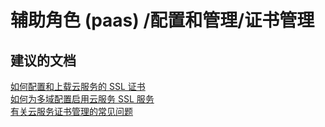 <properties
    pageTitle="worker role (paas)/configuration and management/certificate management"
    description="辅助角色 (paas) /配置和管理/证书管理"
    service="microsoft.classiccompute"
    resource="domainnames"
    authors="ChiragPavecha"
    displayOrder=""
    selfHelpType="generic"
    supportTopicIds="32553311"
    resourceTags=""
    productPesIds="13185"
    cloudEnvironments="public"
/>


# 辅助角色 (paas) /配置和管理/证书管理

## **建议的文档**
[如何配置和上载云服务的 SSL 证书](https://azure.microsoft.com/documentation/articles/cloud-services-configure-ssl-certificate/) <br>
[如何为多域配置启用云服务 SSL 服务](https://blogs.msdn.microsoft.com/jianwu/2014/12/17/expose-ssl-service-to-multi-domains-from-the-same-cloud-service/) <br>
[有关云服务证书管理的常见问题](https://azure.microsoft.com/documentation/articles/cloud-services-faq/#certificates)


<!--HONumber=Oct16_HO3-->


